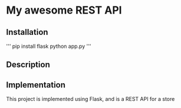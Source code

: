 # My awesome REST API

## Installation

'''
pip install flask
python app.py
'''

## Description


## Implementation

This project is implemented using Flask, and is a REST API for a store

